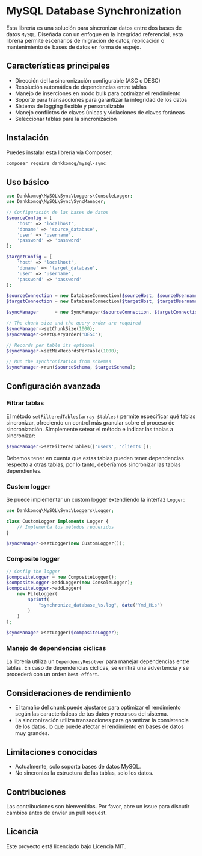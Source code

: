 # MySQL Database Synchronization

Esta librería es una solución para sincronizar datos entre dos bases de datos `MySQL`. 
Diseñada con un enfoque en la integridad referencial, esta librería 
permite escenarios de migración de datos, replicación o mantenimiento de bases de datos en forma de espejo.

## Características principales

- Dirección del la sincronización configurable (ASC o DESC)
- Resolución automática de dependencias entre tablas
- Manejo de inserciones en modo bulk para optimizar el rendimiento
- Soporte para transacciones para garantizar la integridad de los datos
- Sistema de logging flexible y personalizable
- Manejo conflictos de claves únicas y violaciones de claves foráneas
- Seleccionar tablas para la sincronización

## Instalación

Puedes instalar esta librería vía Composer:

```bash
composer require dankkomcg/mysql-sync
```

## Uso básico

```php
use Dankkomcg\MySQL\Sync\Loggers\ConsoleLogger;
use Dankkomcg\MySQL\Sync\SyncManager;

// Configuración de las bases de datos
$sourceConfig = [
    'host' => 'localhost',
    'dbname' => 'source_database',
    'user' => 'username',
    'password' => 'password'
];

$targetConfig = [
    'host' => 'localhost',
    'dbname' => 'target_database',
    'user' => 'username',
    'password' => 'password'
];

$sourceConnection = new DatabaseConnection($sourceHost, $sourceUsername, $sourcePassword, $sourceSchema);
$targetConnection = new DatabaseConnection($targetHost, $targetUsername, $targetPassword, $targetSchema);

$syncManager      = new SyncManager($sourceConnection, $targetConnection);

// The chunk size and the query order are required
$syncManager->setChunkSize(1000);
$syncManager->setQueryOrder('DESC');

// Records per table its optional
$syncManager->setMaxRecordsPerTable(1000);

// Run the synchronization from schemas
$syncManager->run($sourceSchema, $targetSchema);
```

## Configuración avanzada

### Filtrar tablas

El método `setFilteredTables(array $tables)` permite especificar qué tablas sincronizar, ofreciendo un control más granular sobre el proceso de sincronización.
Simplemente setear el método e indicar las tablas a sincronizar:

```php
$syncManager->setFilteredTables(['users', 'clients']);
```

Debemos tener en cuenta que estas tablas pueden tener dependencias respecto a otras tablas, por lo tanto, 
deberíamos sincronizar las tablas dependientes.

### Custom logger

Se puede implementar un custom logger extendiendo la interfaz `Logger`:

```php
use Dankkomcg\MySQL\Sync\Loggers\Logger;

class CustomLogger implements Logger {
    // Implementa los métodos requeridos
}

$syncManager->setLogger(new CustomLogger());
```

### Composite logger

```php
// Config the logger
$compositeLogger = new CompositeLogger();
$compositeLogger->addLogger(new ConsoleLogger);
$compositeLogger->addLogger(
    new FileLogger(
        sprintf(
            "synchronize_database_%s.log", date('Ymd_His')
        )
    )
);

$syncManager->setLogger($compositeLogger);
```

### Manejo de dependencias cíclicas

La librería utiliza un `DependencyResolver` para manejar dependencias entre tablas. 
En caso de dependencias cíclicas, se emitirá una advertencia y se procederá con un orden `best-effort`.

## Consideraciones de rendimiento

- El tamaño del chunk puede ajustarse para optimizar el rendimiento según las características de tus datos y recursos del sistema.
- La sincronización utiliza transacciones para garantizar la consistencia de los datos, lo que puede afectar el rendimiento en bases de datos muy grandes.

## Limitaciones conocidas

- Actualmente, solo soporta bases de datos MySQL.
- No sincroniza la estructura de las tablas, solo los datos.

## Contribuciones

Las contribuciones son bienvenidas. Por favor, abre un issue para discutir cambios antes de enviar un pull request.

## Licencia

Este proyecto está licenciado bajo Licencia MIT.